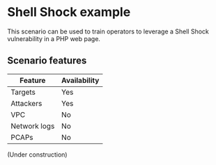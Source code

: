 # Shell Shock example

This scenario can be used to train operators to leverage a Shell Shock vulnerability in a PHP web page.

## Scenario features

| Feature | Availability |
| --- | ---|
| Targets | Yes |
| Attackers | Yes |
| VPC | No |
| Network logs | No |
| PCAPs | No |

(Under construction)

